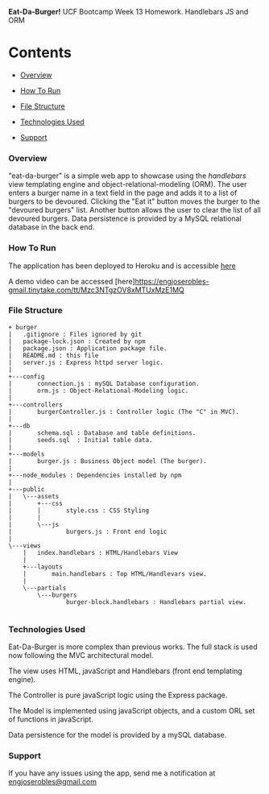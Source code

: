 **Eat-Da-Burger!**
UCF Bootcamp Week 13 Homework.
Handlebars JS and ORM

# Contents

 * [Overview](#overview)

 * [How To Run](#howToRun)
 
 * [File Structure](#FileStructure)
 
 * [Technologies Used](#techsUsed)
 
  * [Support](#support)
 
 
### Overview <a name="overview"></a>
"eat-da-burger" is a simple web app to showcase using the *handlebars* view templating engine and object-relational-modeling (ORM). 
The user enters a burger name in a text field in the page and adds it to a list of burgers to be devoured. Clicking the "Eat it" button moves the burger to the "devoured burgers" list.  Another button allows the user to clear the list of all devoured burgers.  Data persistence is provided by a MySQL relational database in the back end. 


### How To Run <a name="howToRun"></a>
The application has been deployed to Heroku and is accessible [here](https://ancient-shore-99109.herokuapp.com/)

A demo video can be accessed [here]https://engjoserobles-gmail.tinytake.com/tt/Mzc3NTgzOV8xMTUxMzE1MQ


### File Structure <a name="FileStructure"></a>
```
+ burger
|   .gitignore : Files ignored by git
|   package-lock.json : Created by npm
|   package.json : Application package file. 
|   README.md : this file
|   server.js : Express httpd server logic.
|   
+---config
|       connection.js : mySQL Database configuration.
|       orm.js : Object-Relational-Modeling logic.
|       
+---controllers
|       burgerController.js : Controller logic (The "C" in MVC). 
|       
+---db
|       schema.sql : Database and table definitions.
|       seeds.sql  : Initial table data. 
|       
+---models
|       burger.js : Business Object model (The burger). 
|       
+---node_modules : Dependencies installed by npm
|           
+---public
|   \---assets
|       +---css
|       |       style.css : CSS Styling
|       |       
|       \---js
|               burgers.js : Front end logic
|               
\---views
    |   index.handlebars : HTML/Handlebars View
    |   
    +---layouts
    |       main.handlebars : Top HTML/Handlevars view. 
    |       
    \---partials
        \---burgers
                burger-block.handlebars : Handlebars partial view. 
                

```

### Technologies Used <a name="techsUsed"></a>

Eat-Da-Burger is more complex than previous works.  The full stack is used now following the MVC architectural model. 

The view uses HTML, javaScript and Handlebars (front end templating engine).

The Controller is pure javaScript logic using the Express package.

The Model is implemented  using javaScript objects, and a custom ORL set of functions in javaScript.

Data persistence for the model is provided by a mySQL database. 

### Support <a name="support"></a>
  If you have any issues using the app, send me a notification at [engjoserobles@gmail.com](mailto:engjoserobles@gmail.com)
  
